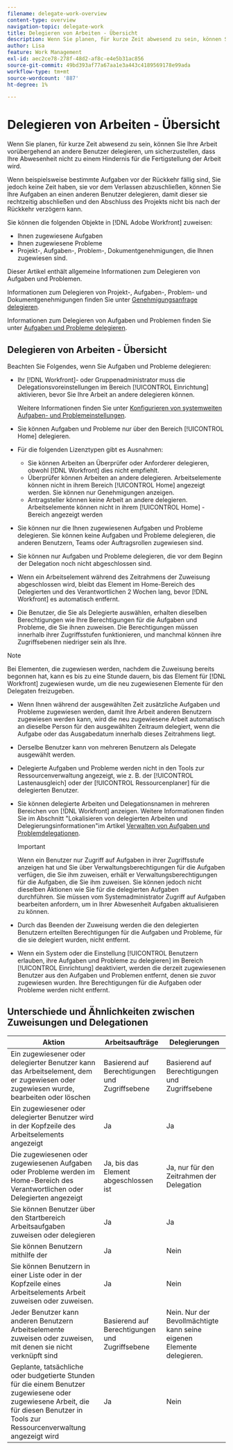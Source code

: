 ```yaml
---
filename: delegate-work-overview
content-type: overview
navigation-topic: delegate-work
title: Delegieren von Arbeiten - Übersicht
description: Wenn Sie planen, für kurze Zeit abwesend zu sein, können Sie Ihre Arbeit vorübergehend an andere Benutzer delegieren, um sicherzustellen, dass Ihre Abwesenheit nicht zu einem Hindernis für die Fertigstellung der Arbeit wird.
author: Lisa
feature: Work Management
exl-id: aec2ce78-278f-48d2-af8c-e4e5b31ac856
source-git-commit: 49bd393af77a67aa1e3a443c4189569178e99ada
workflow-type: tm+mt
source-wordcount: '887'
ht-degree: 1%

---
```


# Delegieren von Arbeiten - Übersicht

Wenn Sie planen, für kurze Zeit abwesend zu sein, können Sie Ihre Arbeit vorübergehend an andere Benutzer delegieren, um sicherzustellen, dass Ihre Abwesenheit nicht zu einem Hindernis für die Fertigstellung der Arbeit wird.

Wenn beispielsweise bestimmte Aufgaben vor der Rückkehr fällig sind, Sie jedoch keine Zeit haben, sie vor dem Verlassen abzuschließen, können Sie Ihre Aufgaben an einen anderen Benutzer delegieren, damit dieser sie rechtzeitig abschließen und den Abschluss des Projekts nicht bis nach der Rückkehr verzögern kann.

Sie können die folgenden Objekte in [!DNL Adobe Workfront] zuweisen:

<!--
  <li data-mc-conditions="QuicksilverOrClassic.Draft mode"> <p>Projects where you are designated as the Project Owner (not yet, not for the MVP)</p> </li>
  -->

* Ihnen zugewiesene Aufgaben
* Ihnen zugewiesene Probleme
* Projekt-, Aufgaben-, Problem-, Dokumentgenehmigungen, die Ihnen zugewiesen sind.

Dieser Artikel enthält allgemeine Informationen zum Delegieren von Aufgaben und Problemen.

Informationen zum Delegieren von Projekt-, Aufgaben-, Problem- und Dokumentgenehmigungen finden Sie unter [Genehmigungsanfrage delegieren](../../review-and-approve-work/manage-approvals/delegate-approval-requests.md).

Informationen zum Delegieren von Aufgaben und Problemen finden Sie unter [Aufgaben und Probleme delegieren](../../manage-work/delegate-work/how-to-delegate-work.md).

## Delegieren von Arbeiten - Übersicht

Beachten Sie Folgendes, wenn Sie Aufgaben und Probleme delegieren:

* Ihr [!DNL Workfront]- oder Gruppenadministrator muss die Delegationsvoreinstellungen im Bereich [!UICONTROL Einrichtung] aktivieren, bevor Sie Ihre Arbeit an andere delegieren können.

  Weitere Informationen finden Sie unter [Konfigurieren von systemweiten Aufgaben- und Problemeinstellungen](../../administration-and-setup/set-up-workfront/configure-system-defaults/set-task-issue-preferences.md).
* Sie können Aufgaben und Probleme nur über den Bereich [!UICONTROL Home] delegieren.
* Für die folgenden Lizenztypen gibt es Ausnahmen:

   * Sie können Arbeiten an Überprüfer oder Anforderer delegieren, obwohl [!DNL Workfront] dies nicht empfiehlt.
   * Überprüfer können Arbeiten an andere delegieren. Arbeitselemente können nicht in ihrem Bereich [!UICONTROL Home] angezeigt werden. Sie können nur Genehmigungen anzeigen.
   * Antragsteller können keine Arbeit an andere delegieren. Arbeitselemente können nicht in ihrem [!UICONTROL Home] -Bereich angezeigt werden
* Sie können nur die Ihnen zugewiesenen Aufgaben und Probleme delegieren. Sie können keine Aufgaben und Probleme delegieren, die anderen Benutzern, Teams oder Auftragsrollen zugewiesen sind.
* Sie können nur Aufgaben und Probleme delegieren, die vor dem Beginn der Delegation noch nicht abgeschlossen sind.
* Wenn ein Arbeitselement während des Zeitrahmens der Zuweisung abgeschlossen wird, bleibt das Element im Home-Bereich des Delegierten und des Verantwortlichen 2 Wochen lang, bevor [!DNL Workfront] es automatisch entfernt.
* Die Benutzer, die Sie als Delegierte auswählen, erhalten dieselben Berechtigungen wie Ihre Berechtigungen für die Aufgaben und Probleme, die Sie ihnen zuweisen. Die Berechtigungen müssen innerhalb ihrer Zugriffsstufen funktionieren, und manchmal können ihre Zugriffsebenen niedriger sein als Ihre.

>[!NOTE]
>
>  Bei Elementen, die zugewiesen werden, nachdem die Zuweisung bereits begonnen hat, kann es bis zu eine Stunde dauern, bis das Element für [!DNL Workfront] zugewiesen wurde, um die neu zugewiesenen Elemente für den Delegaten freizugeben.

* Wenn Ihnen während der ausgewählten Zeit zusätzliche Aufgaben und Probleme zugewiesen werden, damit Ihre Arbeit anderen Benutzern zugewiesen werden kann, wird die neu zugewiesene Arbeit automatisch an dieselbe Person für den ausgewählten Zeitraum delegiert, wenn die Aufgabe oder das Ausgabedatum innerhalb dieses Zeitrahmens liegt.
* Derselbe Benutzer kann von mehreren Benutzern als Delegate ausgewählt werden.
* Delegierte Aufgaben und Probleme werden nicht in den Tools zur Ressourcenverwaltung angezeigt, wie z. B. der [!UICONTROL Lastenausgleich] oder der [!UICONTROL Ressourcenplaner] für die delegierten Benutzer.
* Sie können delegierte Arbeiten und Delegationsnamen in mehreren Bereichen von [!DNL Workfront] anzeigen. Weitere Informationen finden Sie im Abschnitt &quot;Lokalisieren von delegierten Arbeiten und Delegierungsinformationen&quot;im Artikel [Verwalten von Aufgaben und Problemdelegationen](../delegate-work/how-to-delegate-work.md).


  >[!IMPORTANT]
  >
  >  Wenn ein Benutzer nur Zugriff auf Aufgaben in ihrer Zugriffsstufe anzeigen hat und Sie über Verwaltungsberechtigungen für die Aufgaben verfügen, die Sie ihm zuweisen, erhält er Verwaltungsberechtigungen für die Aufgaben, die Sie ihm zuweisen. Sie können jedoch nicht dieselben Aktionen wie Sie für die delegierten Aufgaben durchführen. Sie müssen vom Systemadministrator Zugriff auf Aufgaben bearbeiten anfordern, um in Ihrer Abwesenheit Aufgaben aktualisieren zu können.

* Durch das Beenden der Zuweisung werden die den delegierten Benutzern erteilten Berechtigungen für die Aufgaben und Probleme, für die sie delegiert wurden, nicht entfernt.
* Wenn ein System oder die Einstellung [!UICONTROL Benutzern erlauben, ihre Aufgaben und Probleme zu delegieren] im Bereich [!UICONTROL Einrichtung] deaktiviert, werden die derzeit zugewiesenen Benutzer aus den Aufgaben und Problemen entfernt, denen sie zuvor zugewiesen wurden. Ihre Berechtigungen für die Aufgaben oder Probleme werden nicht entfernt.

## Unterschiede und Ähnlichkeiten zwischen Zuweisungen und Delegationen

| Aktion | Arbeitsaufträge | Delegierungen |
|--------------------------------------------------------------------------------------------------------------------------------|---------------------------------------|-----------------------------------------------------|
| Ein zugewiesener oder delegierter Benutzer kann das Arbeitselement, dem er zugewiesen oder zugewiesen wurde, bearbeiten oder löschen | Basierend auf Berechtigungen und Zugriffsebene | Basierend auf Berechtigungen und Zugriffsebene |
| Ein zugewiesener oder delegierter Benutzer wird in der Kopfzeile des Arbeitselements angezeigt | Ja | Ja |
| Die zugewiesenen oder zugewiesenen Aufgaben oder Probleme werden im Home-Bereich des Verantwortlichen oder Delegierten angezeigt | Ja, bis das Element abgeschlossen ist | Ja, nur für den Zeitrahmen der Delegation |
| Sie können Benutzer über den Startbereich Arbeitsaufgaben zuweisen oder delegieren | Ja | Ja |
| Sie können Benutzern mithilfe der | Ja | Nein |
| Sie können Benutzern in einer Liste oder in der Kopfzeile eines Arbeitselements Arbeit zuweisen oder zuweisen. | Ja | Nein |
| Jeder Benutzer kann anderen Benutzern Arbeitselemente zuweisen oder zuweisen, mit denen sie nicht verknüpft sind | Basierend auf Berechtigungen und Zugriffsebene | Nein. Nur der Bevollmächtigte kann seine eigenen Elemente delegieren. |
| Geplante, tatsächliche oder budgetierte Stunden für die einem Benutzer zugewiesene oder zugewiesene Arbeit, die für diesen Benutzer in Tools zur Ressourcenverwaltung angezeigt wird | Ja | Nein |
